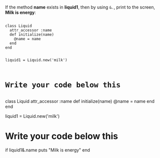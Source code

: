 If the method **name** exists in
**liquid1**, then by using `&.`,
print to the screen, **Milk is energy**:

<codeblock language="ruby" type="exercise" testMode="fixedInput">
<code>
class Liquid
  attr_accessor :name
  def initialize(name)
    @name = name
  end
end

liquid1 = Liquid.new('milk')

# Write your code below this
</code>

<solution>
class Liquid
  attr_accessor :name
  def initialize(name)
    @name = name
  end
end

liquid1 = Liquid.new('milk')

# Write your code below this

if liquid1&.name
  puts "Milk is energy"
end
</solution>
</codeblock>